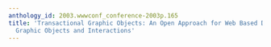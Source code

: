 ```yaml
---
anthology_id: 2003.wwwconf_conference-2003p.165
title: 'Transactional Graphic Objects: An Open Approach for Web Based Distributed
  Graphic Objects and Interactions'
---
```


